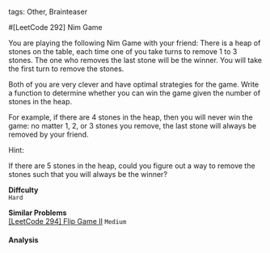 tags: Other, Brainteaser

#[LeetCode 292] Nim Game 

You are playing the following Nim Game with your friend: 
There is a heap of stones on the table, each time one of you take turns to remove 1 to 3 stones. 
The one who removes the last stone will be the winner. You will take the first turn to remove the stones.

Both of you are very clever and have optimal strategies for the game. 
Write a function to determine whether you can win the game given the number of stones in the heap.

For example, if there are 4 stones in the heap, then you will never win the game: 
no matter 1, 2, or 3 stones you remove, the last stone will always be removed by your friend.

Hint:

If there are 5 stones in the heap, could you figure out a way to remove the stones such that you will always be the winner?


**Diffculty**  
`Hard`

**Similar Problems**  
[[LeetCode 294] Flip Game II]() `Medium`


#### Analysis

